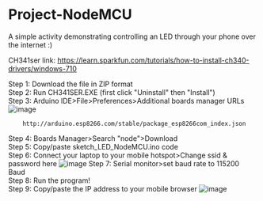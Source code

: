 # Project-NodeMCU
A simple activity demonstrating controlling an LED through your phone over the internet :)


CH341ser link: https://learn.sparkfun.com/tutorials/how-to-install-ch340-drivers/windows-710

Step 1: Download the file in ZIP format\
Step 2: Run CH341SER.EXE (first click "Uninstall" then "Install")\
Step 3: Arduino IDE>File>Preferences>Additional boards manager URLs  
        ![image](https://github.com/Kartekeya-Sharma/Project-NodeMCU/assets/110166739/98ff56e3-d88a-4298-a5bf-b186a98e2a7a)

        http://arduino.esp8266.com/stable/package_esp8266com_index.json

Step 4: Boards Manager>Search "node">Download\
Step 5: Copy/paste sketch_LED_NodeMCU.ino code\
Step 6: Connect your laptop to your mobile hotspot>Change ssid & password here
        ![image](https://github.com/Kartekeya-Sharma/Project-NodeMCU/assets/110166739/d5330737-cf78-444d-ad6d-8736418c6111)
Step 7: Serial monitor>set baud rate to 115200 Baud\
Step 8: Run the program!\
Step 9: Copy/paste the IP address to your mobile browser
        ![image](https://github.com/Kartekeya-Sharma/Project-NodeMCU/assets/110166739/b13c1097-1806-4598-82c7-df13e0ae956d)

